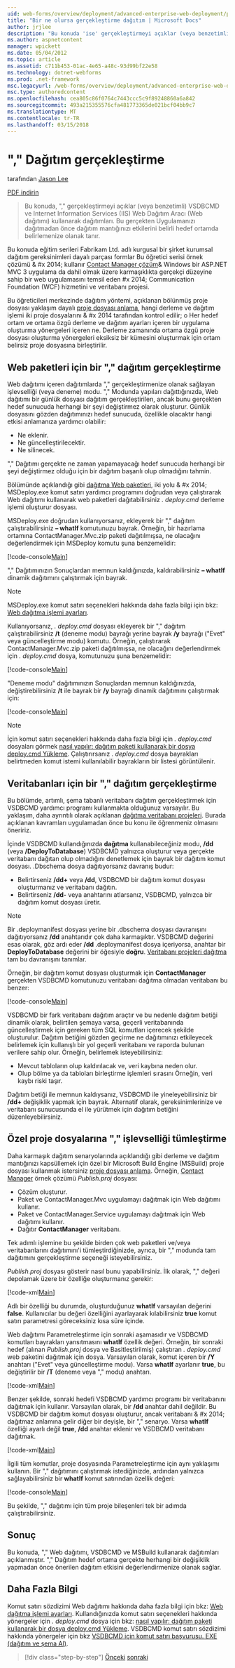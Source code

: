 ```yaml
---
uid: web-forms/overview/deployment/advanced-enterprise-web-deployment/performing-a-what-if-deployment
title: "Bir ne olursa gerçekleştirme dağıtım | Microsoft Docs"
author: jrjlee
description: "Bu konuda 'ise' gerçekleştirmeyi açıklar (veya benzetimli) Internet Information Services (IIS) Web Dağıtım Aracı (Web dağıtımı) ve V kullanarak dağıtımları..."
ms.author: aspnetcontent
manager: wpickett
ms.date: 05/04/2012
ms.topic: article
ms.assetid: c711b453-01ac-4e65-a48c-93d99bf22e58
ms.technology: dotnet-webforms
ms.prod: .net-framework
msc.legacyurl: /web-forms/overview/deployment/advanced-enterprise-web-deployment/performing-a-what-if-deployment
msc.type: authoredcontent
ms.openlocfilehash: cea805c86f0764c7443ccc5c9f89248860a6a842
ms.sourcegitcommit: 493a215355576cfa481773365de021bcf04bb9c7
ms.translationtype: MT
ms.contentlocale: tr-TR
ms.lasthandoff: 03/15/2018
---
```

<a name="performing-a-what-if-deployment"></a>"," Dağıtım gerçekleştirme
====================
tarafından [Jason Lee](https://github.com/jrjlee)

[PDF indirin](https://msdnshared.blob.core.windows.net/media/MSDNBlogsFS/prod.evol.blogs.msdn.com/CommunityServer.Blogs.Components.WeblogFiles/00/00/00/63/56/8130.DeployingWebAppsInEnterpriseScenarios.pdf)

> Bu konuda, "," gerçekleştirmeyi açıklar (veya benzetimli) VSDBCMD ve Internet Information Services (IIS) Web Dağıtım Aracı (Web dağıtımı) kullanarak dağıtımları. Bu gerçekten Uygulamanızı dağıtmadan önce dağıtım mantığınızı etkilerini belirli hedef ortamda belirlemenize olanak tanır.


Bu konuda eğitim serileri Fabrikam Ltd. adlı kurgusal bir şirket kurumsal dağıtım gereksinimleri dayalı parçası formlar Bu öğretici serisi örnek çözümü & #x 2014; kullanır [Contact Manager çözüm](../web-deployment-in-the-enterprise/the-contact-manager-solution.md)& Windows bir ASP.NET MVC 3 uygulama da dahil olmak üzere karmaşıklıkta gerçekçi düzeyine sahip bir web uygulamasını temsil eden #x 2014; Communication Foundation (WCF) hizmetini ve veritabanı projesi.

Bu öğreticileri merkezinde dağıtım yöntemi, açıklanan bölünmüş proje dosyası yaklaşım dayalı [proje dosyası anlama](../web-deployment-in-the-enterprise/understanding-the-project-file.md), hangi derleme ve dağıtım işlemi iki proje dosyalarını & #x 2014 tarafından kontrol edilir; o Her hedef ortam ve ortama özgü derleme ve dağıtım ayarları içeren bir uygulama oluşturma yönergeleri içeren ne. Derleme zamanında ortama özgü proje dosyası oluşturma yönergeleri eksiksiz bir kümesini oluşturmak için ortam belirsiz proje dosyasına birleştirilir.

## <a name="performing-a-what-if-deployment-for-web-packages"></a>Web paketleri için bir "," dağıtım gerçekleştirme

Web dağıtımı içeren dağıtımlarda "," gerçekleştirmenize olanak sağlayan işlevselliği (veya deneme) modu. "," Modunda yapıları dağıttığınızda, Web dağıtımı bir günlük dosyası dağıtım gerçekleştirilen, ancak bunu gerçekten hedef sunucuda herhangi bir şeyi değiştirmez olarak oluşturur. Günlük dosyasını gözden dağıtımınızı hedef sunucuda, özellikle olacaktır hangi etkisi anlamanıza yardımcı olabilir:

- Ne eklenir.
- Ne güncelleştirilecektir.
- Ne silinecek.

"," Dağıtımı gerçekte ne zaman yapamayacağı hedef sunucuda herhangi bir şeyi değiştirmez olduğu için bir dağıtım başarılı olup olmadığını tahmin.

Bölümünde açıklandığı gibi [dağıtma Web paketleri](../web-deployment-in-the-enterprise/deploying-web-packages.md), iki yolu & #x 2014; MSDeploy.exe komut satırı yardımcı programını doğrudan veya çalıştırarak Web dağıtımı kullanarak web paketleri dağıtabilirsiniz *. deploy.cmd* derleme işlemi oluşturur dosyası.

MSDeploy.exe doğrudan kullanıyorsanız, ekleyerek bir "," dağıtım çalıştırabilirsiniz **– whatIf** komutunuzu bayrak. Örneğin, bir hazırlama ortamına ContactManager.Mvc.zip paketi dağıtılmışsa, ne olacağını değerlendirmek için MSDeploy komutu şuna benzemelidir:


[!code-console[Main](performing-a-what-if-deployment/samples/sample1.cmd)]


"," Dağıtımınızın Sonuçlardan memnun kaldığınızda, kaldırabilirsiniz **– whatIf** dinamik dağıtımını çalıştırmak için bayrak.

> [!NOTE]
> MSDeploy.exe komut satırı seçenekleri hakkında daha fazla bilgi için bkz: [Web dağıtma işlemi ayarları](https://technet.microsoft.com/library/dd569089(WS.10).aspx).


Kullanıyorsanız, *. deploy.cmd* dosyası ekleyerek bir "," dağıtım çalıştırabilirsiniz **/t** (deneme modu) bayrağı yerine bayrak **/y** bayrağı ("Evet" veya güncelleştirme modu) komutu. Örneğin, çalıştırarak ContactManager.Mvc.zip paketi dağıtılmışsa, ne olacağını değerlendirmek için *. deploy.cmd* dosya, komutunuzu şuna benzemelidir:


[!code-console[Main](performing-a-what-if-deployment/samples/sample2.cmd)]


"Deneme modu" dağıtımınızın Sonuçlardan memnun kaldığınızda, değiştirebilirsiniz **/t** ile bayrak bir **/y** bayrağı dinamik dağıtımını çalıştırmak için:


[!code-console[Main](performing-a-what-if-deployment/samples/sample3.cmd)]


> [!NOTE]
> İçin komut satırı seçenekleri hakkında daha fazla bilgi için *. deploy.cmd* dosyaları görmek [nasıl yapılır: dağıtım paketi kullanarak bir dosya deploy.cmd Yükleme](https://msdn.microsoft.com/library/ff356104.aspx). Çalıştırırsanız *. deploy.cmd* dosya bayrakları belirtmeden komut istemi kullanılabilir bayrakların bir listesi görüntülenir.


## <a name="performing-a-what-if-deployment-for-databases"></a>Veritabanları için bir "," dağıtım gerçekleştirme

Bu bölümde, artımlı, şema tabanlı veritabanı dağıtım gerçekleştirmek için VSDBCMD yardımcı programı kullanmakta olduğunuz varsayılır. Bu yaklaşım, daha ayrıntılı olarak açıklanan [dağıtma veritabanı projeleri](../web-deployment-in-the-enterprise/deploying-database-projects.md). Burada açıklanan kavramları uygulamadan önce bu konu ile öğrenmeniz olmasını öneririz.

İçinde VSDBCMD kullandığınızda **dağıtma** kullanabileceğiniz modu, **/dd** (veya **/DeployToDatabase**) VSDBCMD yalnızca oluşturur veya gerçekte veritabanı dağıtan olup olmadığını denetlemek için bayrak bir dağıtım komut dosyası. .Dbschema dosya dağıtıyorsanız davranış budur:

- Belirtirseniz **/dd+** veya **/dd**, VSDBCMD bir dağıtım komut dosyası oluşturmanız ve veritabanı dağıtın.
- Belirtirseniz **/dd-** veya anahtarını atlarsanız, VSDBCMD, yalnızca bir dağıtım komut dosyası üretir.

> [!NOTE]
> Bir .deploymanifest dosyası yerine bir .dbschema dosyası davranışını dağıtıyorsanız **/dd** anahtarıdır çok daha karmaşıktır. VSDBCMD değerini esas olarak, göz ardı eder **/dd** .deploymanifest dosya içeriyorsa, anahtar bir **DeployToDatabase** değerini bir öğesiyle **doğru**. [Veritabanı projeleri dağıtma](../web-deployment-in-the-enterprise/deploying-database-projects.md) tam bu davranışını tanımlar.


Örneğin, bir dağıtım komut dosyası oluşturmak için **ContactManager** gerçekten VSDBCMD komutunuzu veritabanı dağıtma olmadan veritabanı bu benzer:


[!code-console[Main](performing-a-what-if-deployment/samples/sample4.cmd)]


VSDBCMD bir fark veritabanı dağıtım araçtır ve bu nedenle dağıtım betiği dinamik olarak, belirtilen şemaya varsa, geçerli veritabanında güncelleştirmek için gereken tüm SQL komutları içerecek şekilde oluşturulur. Dağıtım betiğini gözden geçirme ne dağıtımınızı etkileyecek belirlemek için kullanışlı bir yol geçerli veritabanı ve raporda bulunan verilere sahip olur. Örneğin, belirlemek isteyebilirsiniz:

- Mevcut tabloların olup kaldırılacak ve, veri kaybına neden olur.
- Olup bölme ya da tabloları birleştirme işlemleri sırasını Örneğin, veri kaybı riski taşır.

Dağıtım betiği ile memnun kaldıysanız, VSDBCMD ile yineleyebilirsiniz bir **/dd+** değişiklik yapmak için bayrak. Alternatif olarak, gereksinimlerinize ve veritabanı sunucusunda el ile yürütmek için dağıtım betiğini düzenleyebilirsiniz.

## <a name="integrating-what-if-functionality-into-custom-project-files"></a>Özel proje dosyalarına "," işlevselliği tümleştirme

Daha karmaşık dağıtım senaryolarında açıklandığı gibi derleme ve dağıtım mantığınızı kapsüllemek için özel bir Microsoft Build Engine (MSBuild) proje dosyası kullanmak istersiniz [proje dosyası anlama](../web-deployment-in-the-enterprise/understanding-the-project-file.md). Örneğin, [Contact Manager](../web-deployment-in-the-enterprise/the-contact-manager-solution.md) örnek çözümü *Publish.proj* dosyası:

- Çözüm oluşturur.
- Paket ve ContactManager.Mvc uygulamayı dağıtmak için Web dağıtımı kullanır.
- Paket ve ContactManager.Service uygulamayı dağıtmak için Web dağıtımı kullanır.
- Dağıtır **ContactManager** veritabanı.

Tek adımlı işlemine bu şekilde birden çok web paketleri ve/veya veritabanlarını dağıtımını'i tümleştirdiğinizde, ayrıca, bir "," modunda tam dağıtımını gerçekleştirme seçeneği isteyebilirsiniz.

*Publish.proj* dosyası gösterir nasıl bunu yapabilirsiniz. İlk olarak, "," değeri depolamak üzere bir özelliğe oluşturmanız gerekir:


[!code-xml[Main](performing-a-what-if-deployment/samples/sample5.xml)]


Adlı bir özelliği bu durumda, oluşturduğunuz **whatIf** varsayılan değerini **false**. Kullanıcılar bu değeri özelliğini ayarlayarak kılabilirsiniz **true** komut satırı parametresi göreceksiniz kısa süre içinde.

Web dağıtımı Parametreleştirme için sonraki aşamasıdır ve VSDBCMD komutları bayrakları yansıtmasını **whatIf** özellik değeri. Örneğin, bir sonraki hedef (alınan *Publish.proj* dosya ve Basitleştirilmiş) çalıştıran *. deploy.cmd* web paketini dağıtmak için dosya. Varsayılan olarak, komut içeren bir **/Y** anahtarı ("Evet" veya güncelleştirme modu). Varsa **whatIf** ayarlanır **true**, bu değiştirilir bir **/T** (deneme veya "," modu) anahtarı.


[!code-xml[Main](performing-a-what-if-deployment/samples/sample6.xml)]


Benzer şekilde, sonraki hedefi VSDBCMD yardımcı programı bir veritabanını dağıtmak için kullanır. Varsayılan olarak, bir **/dd** anahtar dahil değildir. Bu VSDBCMD bir dağıtım komut dosyası oluşturur, ancak veritabanı & #x 2014; dağıtmaz anlamına gelir diğer bir deyişle, bir "," senaryo. Varsa **whatIf** özelliği ayarlı değil **true**, **/dd** anahtar eklenir ve VSDBCMD veritabanı dağıtmak.


[!code-xml[Main](performing-a-what-if-deployment/samples/sample7.xml)]


İlgili tüm komutlar, proje dosyasında Parametreleştirme için aynı yaklaşımı kullanın. Bir "," dağıtımını çalıştırmak istediğinizde, ardından yalnızca sağlayabilirsiniz bir **whatIf** komut satırından özellik değeri:


[!code-console[Main](performing-a-what-if-deployment/samples/sample8.cmd)]


Bu şekilde, "," dağıtımı için tüm proje bileşenleri tek bir adımda çalıştırabilirsiniz.

## <a name="conclusion"></a>Sonuç

Bu konuda, "," Web dağıtımı, VSDBCMD ve MSBuild kullanarak dağıtımları açıklanmıştır. "," Dağıtım hedef ortama gerçekte herhangi bir değişiklik yapmadan önce önerilen dağıtım etkisini değerlendirmenize olanak sağlar.

## <a name="further-reading"></a>Daha Fazla Bilgi

Komut satırı sözdizimi Web dağıtımı hakkında daha fazla bilgi için bkz: [Web dağıtma işlemi ayarları](https://technet.microsoft.com/library/dd569089(WS.10).aspx). Kullandığınızda komut satırı seçenekleri hakkında yönergeler için *. deploy.cmd* dosya için bkz: [nasıl yapılır: dağıtım paketi kullanarak bir dosya deploy.cmd Yükleme](https://msdn.microsoft.com/library/ff356104.aspx). VSDBCMD komut satırı sözdizimi hakkında yönergeler için bkz [VSDBCMD için komut satırı başvurusu. EXE (dağıtım ve şema Al)](https://msdn.microsoft.com/library/dd193283.aspx).

>[!div class="step-by-step"]
[Önceki](advanced-enterprise-web-deployment.md)
[sonraki](customizing-database-deployments-for-multiple-environments.md)
